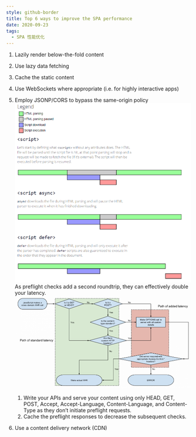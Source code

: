 ```yaml
---
style: github-border
title: Top 6 ways to improve the SPA performance
date: 2020-09-23
tags:
  - SPA 性能优化
---
```


1. Lazily render below-the-fold content
2. Use lazy data fetching
3. Cache the static content
4. Use WebSockets where appropriate (i.e. for highly interactive apps)
5. Employ JSONP/CORS to bypass the same-origin policy![](images/collection/asynch-in-script-tag.png)As preflight checks add a second roundtrip, they can effectively double your latency.![](images/collection/preflight-double-latency.png)

   1. Write your APIs and serve your content using only HEAD, GET, POST, Accept, Accept-Language, Content-Language, and Content-Type as they don’t initiate preflight requests.
   2. Cache the preflight responses to decrease the subsequent checks.

6. Use a content delivery network (CDN)
